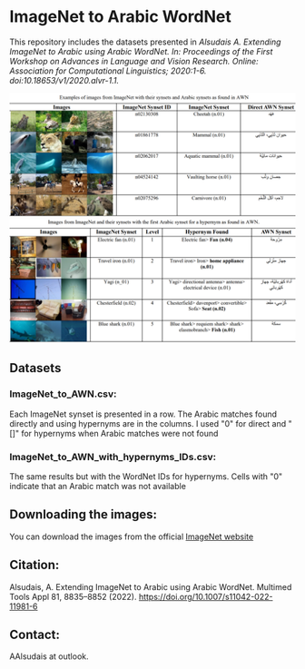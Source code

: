 # ImageNet to Arabic WordNet 

This repository includes the datasets presented in *Alsudais A. Extending ImageNet to Arabic using Arabic WordNet. In: Proceedings of the First Workshop on Advances in Language and Vision Research. Online: Association for Computational Linguistics; 2020:1-6. doi:10.18653/v1/2020.alvr-1.1.*

![Images directly](https://github.com/alsudais/ImageNet_to_AWN/blob/master/ImageNet_to_AWN_direct.PNG )
![Images using hypernyms](https://github.com/alsudais/ImageNet_to_AWN/blob/master/ImageNet_to_AWN_hypernyms.PNG )



## Datasets 
### ImageNet_to_AWN.csv: 
Each ImageNet synset is presented in a row. The Arabic matches found directly and using hypernyms are in the columns. I used "0" for direct and "[]" for hypernyms when Arabic matches were not found 

### ImageNet_to_AWN_with_hypernyms_IDs.csv:
The same results but with the WordNet IDs for hypernyms. Cells with "0" indicate that an Arabic match was not available  

## Downloading the images: 
You can download the images from the official  [ImageNet website](http://image-net.org/download)

## Citation:
Alsudais, A. Extending ImageNet to Arabic using Arabic WordNet. Multimed Tools Appl 81, 8835–8852 (2022). https://doi.org/10.1007/s11042-022-11981-6

## Contact:
AAlsudais at outlook. 
